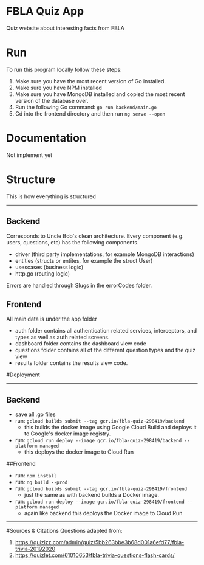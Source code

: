# FBLA Quiz App

Quiz website about interesting facts from FBLA

# Run
To run this program locally follow these steps:
1. Make sure you have the most recent version of Go installed.
1. Make sure you have NPM installed
1. Make sure you have MongoDB installed and copied the most recent version of the database over.
1. Run the following Go command: `go run backend/main.go`
1. Cd into the frontend directory and then run `ng serve --open`

# Documentation
Not implement yet

# Structure
This is how everything is structured

---
## Backend
Corresponds to Uncle Bob's clean architecture. Every component (e.g. users, questions, etc) has the following components.
* driver (third party implementations, for example MongoDB interactions)
* entities (structs or entites, for example the struct User)
* usescases (business logic)
* http.go (routing logic)

Errors are handled through Slugs in the errorCodes folder.

## Frontend
All main data is under the app folder
* auth folder contains all authentication related services, interceptors, and types as well as auth related screens.
* dashboard folder contains the dashboard view code
* questions folder contains all of the different question types and the quiz view
* results folder contains the results view code.


#Deployment

---
## Backend
* save all .go files
* run: `gcloud builds submit --tag gcr.io/fbla-quiz-298419/backend`
  * this builds the docker image using Google Cloud Build and deploys it to
    Google's docker image registry.
* run: `gcloud run deploy --image gcr.io/fbla-quiz-298419/backend --platform managed`
  * this deploys the docker image to Cloud Run

##Frontend
* run: `npm install`
* run: `ng build --prod`
* run: `gcloud builds submit --tag gcr.io/fbla-quiz-298419/frontend`
  * just the same as with backend builds a Docker image.
* run: `gcloud run deploy --image gcr.io/fbla-quiz-298419/frontend --platform managed`   
  * again like backend this deploys the Docker image to Cloud Run

---
#Sources & Citations
Questions adapted from:
 1. https://quizizz.com/admin/quiz/5bb263bbe3b68d001a6efd77/fbla-trivia-20192020
 2. https://quizlet.com/61010653/fbla-trivia-questions-flash-cards/
